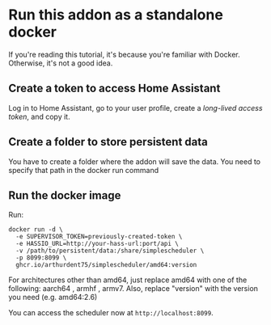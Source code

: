 # Run this addon as a standalone docker 

If you're reading this tutorial, it's because you're familiar with Docker. Otherwise, it's not a good idea.

## Create a token to access Home Assistant

Log in to Home Assistant, go to your user profile, create a *long-lived access token*, and copy it.

## Create a folder to store persistent data

You have to create a folder where the addon will save the data. You need to specify that path in the docker run command

## Run the docker image

Run:

```
docker run -d \
  -e SUPERVISOR_TOKEN=previously-created-token \
  -e HASSIO_URL=http://your-hass-url:port/api \
  -v /path/to/persistent/data:/share/simplescheduler \
  -p 8099:8099 \
  ghcr.io/arthurdent75/simplescheduler/amd64:version
```
For architectures other than amd64, just replace amd64 with one of the following: aarch64 , armhf , armv7.
Also, replace "version" with the version you need (e.g. amd64:2.6)

You can access the scheduler now at `http://localhost:8099`.


